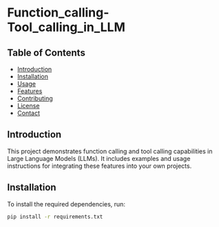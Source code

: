 # Function_calling-Tool_calling_in_LLM

## Table of Contents
- [Introduction](#introduction)
- [Installation](#installation)
- [Usage](#usage)
- [Features](#features)
- [Contributing](#contributing)
- [License](#license)
- [Contact](#contact)

## Introduction
This project demonstrates function calling and tool calling capabilities in Large Language Models (LLMs). It includes examples and usage instructions for integrating these features into your own projects.

## Installation
To install the required dependencies, run:

```bash
pip install -r requirements.txt
